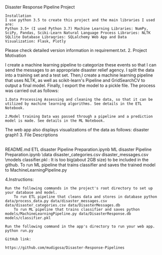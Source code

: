 Disaster Response Pipeline Project

    Installation
    I use python 3.5 to create this project and the main libraries I used are:
    Python 3.5+ (I used Python 3.7) Machine Learning Libraries: NumPy, SciPy, Pandas, Sciki-Learn Natural Language Process Libraries: NLTK SQLlite Database Libraqries: SQLalchemy Web App and Data Visualization: Flask, Plotly

Please check detailed version information in requirement.txt. 2. Project Motivation

I create a machine learning pipeline to categorize these events so that I can send the messages to an appropriate disaster relief agency. I split the data into a training set and a test set. Then,I create a machine learning pipeline that uses NLTK, as well as scikit-learn's Pipeline and GridSearchCV to output a final model. Finally, I export the model to a pickle file.
The process was carried out as follows:

    1.Data Processing Assessing and cleaning the data, so that it can be utilized by machine learning algorithms. See details in the ETL Notebook.

    2.Model training Data was passed through a pipeline and a prediction model is made. See details in the ML Notebook.



The web app also displays visualizations of the data as follows: disaster graph1 3. File Descriptions

\
    README.md
    ETL disaster Pipeline Preparation.ipynb
    ML disaster Pipeline Preparation.ipynb
\data
    disaster_categories.csv
    disaster_messages.csv
\models
    classifier.pkl : It is too big(about 2GB size) to be included in the github. To run ML pipeline that trains classifier and saves the trained model to MachineLearningPipeline.py

4.Instructions:

    Run the following commands in the project's root directory to set up your database and model.
        To run ETL pipeline that cleans data and stores in database python data/process_data.py data/disaster_messages.csv data/disaster_categories.csv data/DisasterMessages.db
        To run ML pipeline that trains classifier and saves python models/MachineLearningPipeline.py data/DisasterResponse.db models/classifier.pkl

    Run the following command in the app's directory to run your web app. python run.py

    GitHub link:

    https://github.com/mudigosa/Disaster-Response-Pipelines

